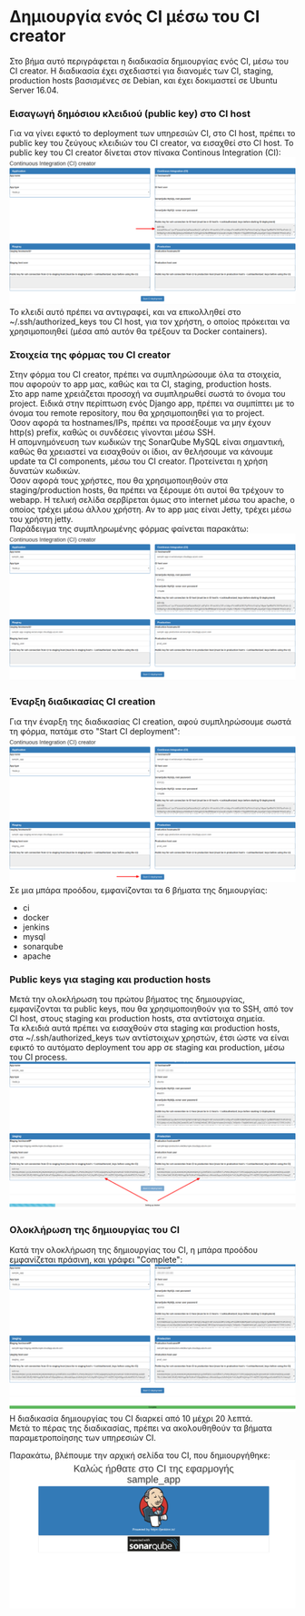 # Δημιουργία ενός CI μέσω του CI creator

Στο βήμα αυτό περιγράφεται η διαδικασία δημιουργίας ενός CI, μέσω του CI creator. Η διαδικασία έχει σχεδιαστεί για διανομές των CI, staging, production hosts βασισμένες σε Debian, και έχει δοκιμαστεί σε Ubuntu Server 16.04.


### Εισαγωγή δημόσιου κλειδιού (public key) στο CI host

Για να γίνει εφικτό το deployment των υπηρεσιών CI, στο CI host, πρέπει το public key του ζεύγους κλειδιών του CI creator, να εισαχθεί στο CI host. Το public key του CI creator δίνεται στον πίνακα Continous Integration (CI):
![](screenshots/0_create_ci/1_ci_ssh_key.png)
Το κλειδί αυτό πρέπει να αντιγραφεί, και να επικολληθεί στο ~/.ssh/authorized_keys του CI host, για τον χρήστη, ο οποίος πρόκειται να χρησιμοποιηθεί (μέσα από αυτόν θα τρέξουν τα Docker containers).


### Στοιχεία της φόρμας του CI creator

Στην φόρμα του CI creator, πρέπει να συμπληρώσουμε όλα τα στοιχεία, που αφορούν το app μας, καθώς και τα CI, staging, production hosts.  
Στο app name χρειάζεται προσοχή να συμπληρωθεί σωστά το όνομα του project. Ειδικά στην περίπτωση ενός Django app, πρέπει να συμπίπτει με το όνομα του remote repository, που θα χρησιμοποιηθεί για το project.  
Όσον αφορά τα hostnames/IPs, πρέπει να προσέξουμε να μην έχουν http(s) prefix, καθώς οι συνδέσεις γίνονται μέσω SSH.  
Η απομνημόνευση των κωδικών της SonarQube MySQL είναι σημαντική, καθώς θα χρειαστεί να εισαχθούν οι ίδιοι, αν θελήσουμε να κάνουμε update τα CI components, μέσω του CI creator. Προτείνεται η χρήση δυνατών κωδικών.  
Όσον αφορά τους χρήστες, που θα χρησιμοποιηθούν στα staging/production hosts, θα πρέπει να ξέρουμε ότι αυτοί θα τρέχουν το webapp. Η τελική σελίδα σερβίρεται όμως στο internet μέσω του apache, ο οποίος τρέχει μέσω άλλου χρήστη. Αν το app μας είναι Jetty, τρέχει μέσω του χρήστη jetty.  
Παράδειγμα της συμπληρωμένης φόρμας φαίνεται παρακάτω:
![](screenshots/0_create_ci/2_ci_creator_forms.png)


### Έναρξη διαδικασίας CI creation

Για την έναρξη της διαδικασίας CI creation, αφού συμπληρώσουμε σωστά τη φόρμα, πατάμε στο "Start CI deployment":
![](screenshots/0_create_ci/3_start_ci_creation.png)
Σε μια μπάρα προόδου, εμφανίζονται τα 6 βήματα της δημιουργίας:

* ci
* docker
* jenkins
* mysql
* sonarqube
* apache


### Public keys για staging και production hosts

Μετά την ολοκλήρωση του πρώτου βήματος της δημιουργίας, εμφανίζονται τα public keys, που θα χρησιμοποιηθούν για το SSH, από τον CI host, στους staging και production hosts, στα αντίστοιχα σημεία.  
Τα κλειδιά αυτά πρέπει να εισαχθούν στα staging και production hosts, στα ~/.ssh/authorized_keys των αντίστοιχων χρηστών, έτσι ώστε να είναι εφικτό το αυτόματο deployment του app σε staging και production, μέσω του CI process.
![](screenshots/0_create_ci/4_st_pr_ssh_keys.png)


### Ολοκλήρωση της δημιουργίας του CI

Κατά την ολοκλήρωση της δημιουργίας του CI, η μπάρα προόδου εμφανίζεται πράσινη, και γράφει "Complete":
![](screenshots/0_create_ci/5_ci_complete.png)
Η διαδικασία δημιουργίας του CI διαρκεί από 10 μέχρι 20 λεπτά.  
Μετά το πέρας της διαδικασίας, πρέπει να ακολουθηθούν τα βήματα παραμετροποίησης των υπηρεσιών CI.

Παρακάτω, βλέπουμε την αρχική σελίδα του CI, που δημιουργήθηκε:
![](screenshots/0_create_ci/6_ci_homepage.png)
